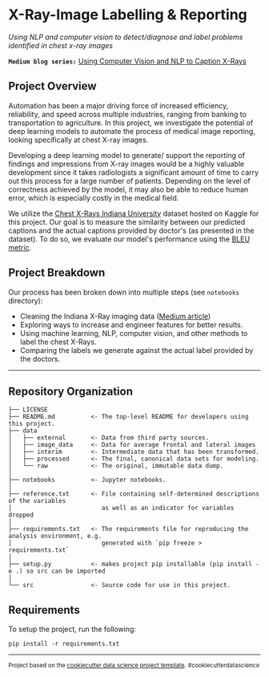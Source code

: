 X-Ray-Image Labelling & Reporting
==============================
*Using NLP and computer vision to detect/diagnose and label problems identified in chest x-ray images*


**`Medium blog series:`** [Using Computer Vision and NLP to Caption X-Rays](https://medium.com/@Alexander.Bricken/project-overview-using-computer-vision-and-nlp-to-caption-x-rays-8aad99b27e61)

## Project Overview

Automation has been a major driving force of increased efficiency, reliability, and speed across multiple industries, ranging from banking to transportation to agriculture. In this project, we investigate the potential of deep learning models to automate the process of medical image reporting, looking specifically at chest X-ray images.

Developing a deep learning model to generate/ support the reporting of findings and impressions from X-ray images would be a highly valuable development since it takes radiologists a significant amount of time to carry out this process for a large number of patients. Depending on the level of correctness achieved by the model, it may also be able to reduce human error, which is especially costly in the medical field.

We utilize the [Chest X-Rays Indiana University](https://www.kaggle.com/raddar/chest-xrays-indiana-university?select=indiana_reports.csv) dataset hosted on Kaggle for this project. Our goal is to measure the similarity between our predicted captions and the actual captions provided by doctor's (as presented in the dataset). To do so, we evaluate our model's performance using the [BLEU metric](https://en.wikipedia.org/wiki/BLEU). 

## Project Breakdown
Our process has been broken down into multiple steps (see `notebooks` directory):
- Cleaning the Indiana X-Ray imaging data ([Medium article](https://medium.com/@koredeakande001/part-1-cleaning-and-pre-processing-x-ray-data-647a038e0c33))
- Exploring ways to increase and engineer features for better results.
- Using machine learning, NLP, computer vision, and other methods to label the chest X-Rays.
- Comparing the labels we generate against the actual label provided by the doctors.

---


Repository Organization
------------

    ├── LICENSE
    ├── README.md          <- The top-level README for developers using this project.
    ├── data
    │   ├── external       <- Data from third party sources.
    │   ├── image_data     <- Data for average frontal and lateral images
    │   ├── interim        <- Intermediate data that has been transformed.
    │   ├── processed      <- The final, canonical data sets for modeling.
    │   └── raw            <- The original, immutable data dump.
    │
    ├── notebooks          <- Jupyter notebooks. 
    │
    ├── reference.txt      <- File containing self-determined descriptions of the variables
    │                         as well as an indicator for variables dropped 
    │                         
    ├── requirements.txt   <- The requirements file for reproducing the analysis environment, e.g.
    │                         generated with `pip freeze > requirements.txt`
    │
    ├── setup.py           <- makes project pip installable (pip install -e .) so src can be imported
    │
    └── src                <- Source code for use in this project.
    

Requirements
------------
To setup the project, run the following:
```
pip install -r requirements.txt
```


--------

<p><small>Project based on the <a target="_blank" href="https://drivendata.github.io/cookiecutter-data-science/">cookiecutter data science project template</a>. #cookiecutterdatascience</small></p>
